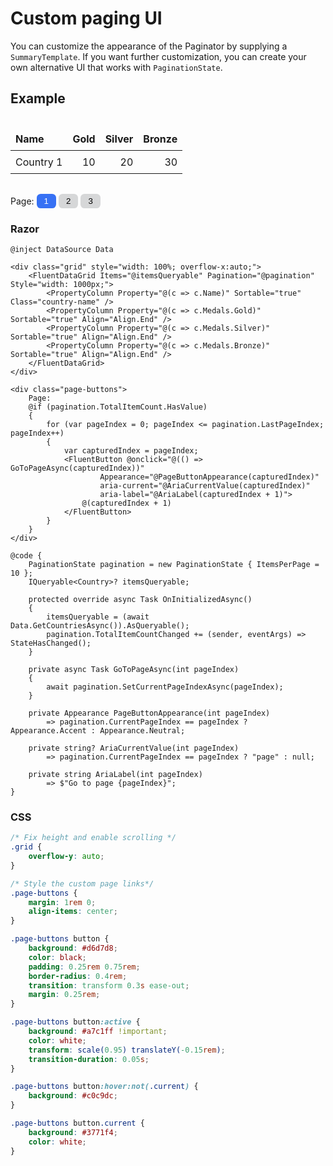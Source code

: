# Custom paging UI

You can customize the appearance of the Paginator by supplying a `SummaryTemplate`. If you want further customization, you can create your own alternative UI that works with `PaginationState`.

## Example

<div class="grid" style="width: 100%; overflow-x: auto;">
    <table style="width: 1000px; border-collapse: collapse;">
        <thead>
            <tr style="background-color: var(--neutral-layer-3);">
                <th style="padding: 8px; border: 1px solid var(--neutral-stroke-rest); text-align: left;">Name</th>
                <th style="padding: 8px; border: 1px solid var(--neutral-stroke-rest); text-align: right;">Gold</th>
                <th style="padding: 8px; border: 1px solid var(--neutral-stroke-rest); text-align: right;">Silver</th>
                <th style="padding: 8px; border: 1px solid var(--neutral-stroke-rest); text-align: right;">Bronze</th>
            </tr>
        </thead>
        <tbody>
            <!-- Data rows would be rendered here -->
            <tr>
                <td style="padding: 8px; border: 1px solid var(--neutral-stroke-rest);">Country 1</td>
                <td style="padding: 8px; border: 1px solid var(--neutral-stroke-rest); text-align: right;">10</td>
                <td style="padding: 8px; border: 1px solid var(--neutral-stroke-rest); text-align: right;">20</td>
                <td style="padding: 8px; border: 1px solid var(--neutral-stroke-rest); text-align: right;">30</td>
            </tr>
        </tbody>
    </table>
</div>

<div class="page-buttons" style="margin: 1rem 0; display: flex; align-items: center; gap: 0.25rem;">
    Page:
    <button style="background: #3771f4; color: white; padding: 0.25rem 0.75rem; border-radius: 0.4rem; border: none;">1</button>
    <button style="background: #d6d7d8; color: black; padding: 0.25rem 0.75rem; border-radius: 0.4rem; border: none;">2</button>
    <button style="background: #d6d7d8; color: black; padding: 0.25rem 0.75rem; border-radius: 0.4rem; border: none;">3</button>
    <!-- More page buttons -->
</div>

### Razor

```razor
@inject DataSource Data

<div class="grid" style="width: 100%; overflow-x:auto;">
    <FluentDataGrid Items="@itemsQueryable" Pagination="@pagination"  Style="width: 1000px;">
        <PropertyColumn Property="@(c => c.Name)" Sortable="true" Class="country-name" />
        <PropertyColumn Property="@(c => c.Medals.Gold)" Sortable="true" Align="Align.End" />
        <PropertyColumn Property="@(c => c.Medals.Silver)" Sortable="true" Align="Align.End" />
        <PropertyColumn Property="@(c => c.Medals.Bronze)" Sortable="true" Align="Align.End" />
    </FluentDataGrid>
</div>

<div class="page-buttons">
    Page:
    @if (pagination.TotalItemCount.HasValue)
    {
        for (var pageIndex = 0; pageIndex <= pagination.LastPageIndex; pageIndex++)
        {
            var capturedIndex = pageIndex;
            <FluentButton @onclick="@(() => GoToPageAsync(capturedIndex))"
                    Appearance="@PageButtonAppearance(capturedIndex)"
                    aria-current="@AriaCurrentValue(capturedIndex)"
                    aria-label="@AriaLabel(capturedIndex + 1)">
                @(capturedIndex + 1)
            </FluentButton>
        }
    }
</div>

@code {
    PaginationState pagination = new PaginationState { ItemsPerPage = 10 };
    IQueryable<Country>? itemsQueryable;

    protected override async Task OnInitializedAsync()
    {
        itemsQueryable = (await Data.GetCountriesAsync()).AsQueryable();
        pagination.TotalItemCountChanged += (sender, eventArgs) => StateHasChanged();
    }

    private async Task GoToPageAsync(int pageIndex)
    {
        await pagination.SetCurrentPageIndexAsync(pageIndex);
    }

    private Appearance PageButtonAppearance(int pageIndex)
        => pagination.CurrentPageIndex == pageIndex ? Appearance.Accent : Appearance.Neutral;

    private string? AriaCurrentValue(int pageIndex)
        => pagination.CurrentPageIndex == pageIndex ? "page" : null;

    private string AriaLabel(int pageIndex)
        => $"Go to page {pageIndex}";
}
```

### CSS

```css
/* Fix height and enable scrolling */
.grid {
    overflow-y: auto;
}

/* Style the custom page links*/
.page-buttons {
    margin: 1rem 0;
    align-items: center;
}

.page-buttons button {
    background: #d6d7d8;
    color: black;
    padding: 0.25rem 0.75rem;
    border-radius: 0.4rem;
    transition: transform 0.3s ease-out;
    margin: 0.25rem;
}

.page-buttons button:active {
    background: #a7c1ff !important;
    color: white;
    transform: scale(0.95) translateY(-0.15rem);
    transition-duration: 0.05s;
}

.page-buttons button:hover:not(.current) {
    background: #c0c9dc;
}

.page-buttons button.current {
    background: #3771f4;
    color: white;
}
```